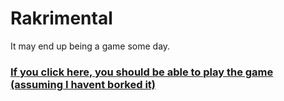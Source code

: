 
# Rakrimental

It may end up being a game some day.


### [If you click here, you should be able to play the game (assuming I havent borked it)](https://raklord.github.io/Rakrimental/)



